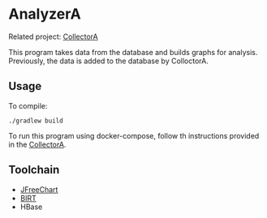 # AnalyzerA

Related project: [CollectorA](https://github.com/UsoltsevI/CollectorA)

This program takes data from the database and builds 
graphs for analysis. Previously, the data is added to 
the database by ColloctorA.

## Usage
To compile:
```
./gradlew build
```
To run this program using docker-compose, follow 
th instructions provided in the [CollectorA](https://github.com/UsoltsevI/CollectorA).

## Toolchain
- [JFreeChart](https://jfree.org/jfreechart/)
- [BIRT](https://eclipse-birt.github.io/birt-website/)
- HBase